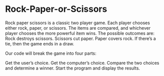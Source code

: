 # Rock-Paper-or-Scissors
Rock paper scissors is a classic two player game. Each player chooses either rock, paper, or scissors. The items are compared, and whichever player chooses the more powerful item wins.  The possible outcomes are:  Rock destroys scissors. Scissors cut paper. Paper covers rock. If there’s a tie, then the game ends in a draw.

Our code will break the game into four parts:

Get the user’s choice.
Get the computer’s choice.
Compare the two choices and determine a winner.
Start the program and display the results.
